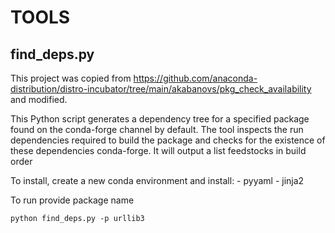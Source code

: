 # TOOLS

## find_deps.py

This project was copied from https://github.com/anaconda-distribution/distro-incubator/tree/main/akabanovs/pkg_check_availability and modified.

This Python script generates a dependency tree for a specified package found on the conda-forge channel by default. The tool inspects the
run dependencies required to build the package and checks for the existence of these dependencies conda-forge. It will output a list feedstocks in build order

To install, create a new conda environment and install:
	- pyyaml
	- jinja2

To run provide package name

`python find_deps.py -p urllib3`

